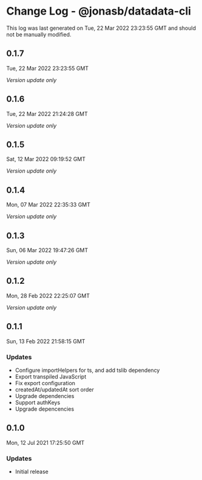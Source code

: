 # Change Log - @jonasb/datadata-cli

This log was last generated on Tue, 22 Mar 2022 23:23:55 GMT and should not be manually modified.

## 0.1.7
Tue, 22 Mar 2022 23:23:55 GMT

_Version update only_

## 0.1.6
Tue, 22 Mar 2022 21:24:28 GMT

_Version update only_

## 0.1.5
Sat, 12 Mar 2022 09:19:52 GMT

_Version update only_

## 0.1.4
Mon, 07 Mar 2022 22:35:33 GMT

_Version update only_

## 0.1.3
Sun, 06 Mar 2022 19:47:26 GMT

_Version update only_

## 0.1.2
Mon, 28 Feb 2022 22:25:07 GMT

_Version update only_

## 0.1.1
Sun, 13 Feb 2022 21:58:15 GMT

### Updates

- Configure importHelpers for ts, and add tslib dependency
- Export transpiled JavaScript
- Fix export configuration
- createdAt/updatedAt sort order
- Upgrade dependencies
- Support authKeys
- Upgrade depencencies

## 0.1.0
Mon, 12 Jul 2021 17:25:50 GMT

### Updates

- Initial release


